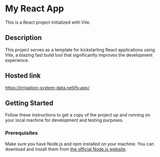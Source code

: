 # My React App

This is a React project initialized with Vite.

## Description

This project serves as a template for kickstarting React applications using Vite, a blazing fast build tool that significantly improves the development experience.

## Hosted link
https://irrigation-system-data.netlify.app/
## Getting Started

Follow these instructions to get a copy of the project up and running on your local machine for development and testing purposes.

### Prerequisites

Make sure you have Node.js and npm installed on your machine. You can download and install them from [the official Node.js website](https://nodejs.org/).

